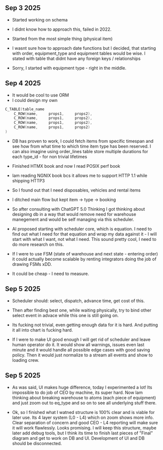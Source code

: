 ## Sep 3 2025

- Started working on schema
- I didnt know how to approach this, failed in 2022.
- Started from the most simple thing (physical item)
- I wasnt sure how to approach date functions but I decided, that starting
with order, equipment_type and equipment tables would be wise. I stated
with table that didnt have any foreign keys / relationships

- Sorry, I started with equipment type - right in the middle.

## Sep 4 2025

- It would be cool to use ORM
- I could design my own
```c
C_TABLE(table_name
    C_ROW(name,     props1,     props2),
    C_ROW(name,     props1,     props2),
    C_ROW(name,     props1,     props2),
    C_ROW(name,     props1,     props2)
)
```

- DB has proven to work, I could fetch items from specific timespan 
and see how from what time to which time item type has been reserved.
I can also imagine using order_lines table store multiple durations for
each type_id - for non trivial lifetimes

- Finished HTMX book and now I read POSIX perf book
- Iam reading NGNIX book bcs it allows me to support HTTP 1.1 while shipping
HTTP3

- So I found out that I need disposables, vehicles and rental items
- I ditched main flow but kept item -> type -> booking

- So after consulting with ChatGPT 5.0 Thinking I got thinking about designing
db in a way that would remove need for warehouse manegement and would
be self managing via this scheduler.

- AI proposed starting with scheduler core, which is equation. I need to find
out what I need for that equation and wrap my data against it - I will start
with what I want, not what I need. This sound pretty cool, I need to do more
research on this.

- If I were to use FSM (state of warehouse and next state - entering order)
it could actually become scalable by renting integrators doing the job
of drawing FSMs xDD.

- It could be cheap - I need to measure.

## Sep 5 2025

- Scheduler should: select, dispatch, advance time, get cost of this. 
- Then after finding best one, while waiting physically, try to bind other
select event in advace while this one is still going on.

- Its fucking not trivial, even getting enough data for it is hard. And
putting it all into chart is fucking hard.

- If I were to make UI good enough I will get rid of scheduler and leave
human operator do it. It would show all warnings, issues even last minute
and it would handle all possible edge cases with good saving policy.
Then it would just normalize to a stream all events and show to loading crew.

## Sep 5 2025

- As was said, UI makes huge difference, today I experimented a lot! Its
impossible to do job of CEO by machine, its super hard. Now Iam thinking
about breaking warehouse to atoms (each piece of equipment) and just zoom out
to eq_type and so on to see all underlying stuff there.

- Ok, so I finished what I watned structure is 100% clear and is viable for
later use. Its 4 layer system (L0 - L4) which on zoom shows more info.
Clear separation of concern and good CEO - L4 reporting will make sure it
will work flawlessly. Looks promising. I will keep this structure, maybe
later add debug tools, but I think its time to finish last pieces of "Final"
diagram and get to work on DB and UI. Development of UI and DB should be
disconnected.
